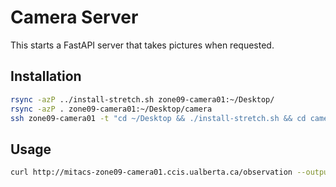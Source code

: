 # Camera Server

This starts a FastAPI server that takes pictures when requested.

## Installation
```bash
rsync -azP ../install-stretch.sh zone09-camera01:~/Desktop/
rsync -azP . zone09-camera01:~/Desktop/camera
ssh zone09-camera01 -t "cd ~/Desktop && ./install-stretch.sh && cd camera && docker-compose up -d"
```


## Usage
```bash
curl http://mitacs-zone09-camera01.ccis.ualberta.ca/observation --output observation.png
```
